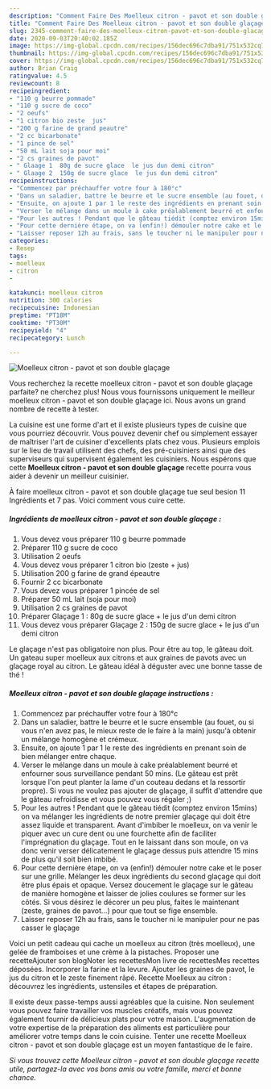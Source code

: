 ```yaml
---
description: "Comment Faire Des Moelleux citron - pavot et son double glaçage"
title: "Comment Faire Des Moelleux citron - pavot et son double glaçage"
slug: 2345-comment-faire-des-moelleux-citron-pavot-et-son-double-glacage
date: 2020-09-03T20:40:02.185Z
image: https://img-global.cpcdn.com/recipes/156dec696c7dba91/751x532cq70/moelleux-citron-pavot-et-son-double-glacage-photo-principale-de-la-recette.jpg
thumbnail: https://img-global.cpcdn.com/recipes/156dec696c7dba91/751x532cq70/moelleux-citron-pavot-et-son-double-glacage-photo-principale-de-la-recette.jpg
cover: https://img-global.cpcdn.com/recipes/156dec696c7dba91/751x532cq70/moelleux-citron-pavot-et-son-double-glacage-photo-principale-de-la-recette.jpg
author: Brian Craig
ratingvalue: 4.5
reviewcount: 8
recipeingredient:
- "110 g beurre pommade"
- "110 g sucre de coco"
- "2 oeufs"
- "1 citron bio zeste  jus"
- "200 g farine de grand peautre"
- "2 cc bicarbonate"
- "1 pince de sel"
- "50 mL lait soja pour moi"
- "2 cs graines de pavot"
- " Glaage 1  80g de sucre glace  le jus dun demi citron"
- " Glaage 2  150g de sucre glace  le jus dun demi citron"
recipeinstructions:
- "Commencez par préchauffer votre four à 180°c"
- "Dans un saladier, battre le beurre et le sucre ensemble (au fouet, ou si vous n&#39;en avez pas, le mieux reste de le faire à la main) jusqu&#39;à obtenir un mélange homogène et crémeux."
- "Ensuite, on ajoute 1 par 1 le reste des ingrédients en prenant soin de bien mélanger entre chaque."
- "Verser le mélange dans un moule à cake préalablement beurré et enfourner sous surveillance pendant 50 mins. (Le gâteau est prêt lorsque l&#39;on peut planter la lame d&#39;un couteau dedans et la ressortir propre). Si vous ne voulez pas ajouter de glaçage, il suffit d&#39;attendre que le gâteau refroidisse et vous pouvez vous régaler ;)"
- "Pour les autres ! Pendant que le gâteau tiédit (comptez environ 15mins) on va mélanger les ingrédients de notre premier glaçage qui doit être assez liquide et transparent. Avant d&#39;imbiber le moelleux, on va venir le piquer avec un cure dent ou une fourchette afin de faciliter l&#39;imprégnation du glaçage. Tout en le laissant dans son moule, on va donc venir verser délicatement le glaçage dessus puis attendre 15 mins de plus qu&#39;il soit bien imbibé."
- "Pour cette dernière étape, on va (enfin!) démouler notre cake et le poser sur une grille. Mélanger les deux ingrédients du second glaçage qui doit être plus épais et opaque. Versez doucement le glaçage sur le gâteau de manière homogène et laisser de jolies coulures se former sur les côtés. Si vous désirez le décorer un peu plus, faites le maintenant (zeste, graines de pavot...) pour que tout se fige ensemble."
- "Laisser reposer 12h au frais, sans le toucher ni le manipuler pour ne pas casser le glaçage"
categories:
- Resep
tags:
- moelleux
- citron
- 

katakunci: moelleux citron  
nutrition: 300 calories
recipecuisine: Indonesian
preptime: "PT18M"
cooktime: "PT30M"
recipeyield: "4"
recipecategory: Lunch

---
```



![Moelleux citron - pavot et son double glaçage](https://img-global.cpcdn.com/recipes/156dec696c7dba91/751x532cq70/moelleux-citron-pavot-et-son-double-glacage-photo-principale-de-la-recette.jpg)

Vous recherchez la recette moelleux citron - pavot et son double glaçage parfaite? ne cherchez plus! Nous vous fournissons uniquement le meilleur moelleux citron - pavot et son double glaçage ici. Nous avons un grand nombre de recette à tester.

La cuisine est une forme d'art et il existe plusieurs types de cuisine que vous pourriez découvrir. Vous pouvez devenir chef ou simplement essayer de maîtriser l'art de cuisiner d'excellents plats chez vous. Plusieurs emplois sur le lieu de travail utilisent des chefs, des pré-cuisiniers ainsi que des superviseurs qui supervisent également les cuisiniers. Nous espérons que cette <strong> Moelleux citron - pavot et son double glaçage </strong> recette pourra vous aider à devenir un meilleur cuisinier.

<!--inarticleads1-->

À faire moelleux citron - pavot et son double glaçage tue seul besion 11 Ingrédients et 7 pas. Voici comment vous cuire cette.

##### Ingrédients de moelleux citron - pavot et son double glaçage :

1. Vous devez vous préparer 110 g beurre pommade
1. Préparer 110 g sucre de coco
1. Utilisation 2 oeufs
1. Vous devez vous préparer 1 citron bio (zeste + jus)
1. Utilisation 200 g farine de grand épeautre
1. Fournir 2 cc bicarbonate
1. Vous devez vous préparer 1 pincée de sel
1. Préparer 50 mL lait (soja pour moi)
1. Utilisation 2 cs graines de pavot
1. Préparer  Glaçage 1 : 80g de sucre glace + le jus d&#39;un demi citron
1. Vous devez vous préparer  Glaçage 2 : 150g de sucre glace + le jus d&#39;un demi citron


Le glaçage n&#39;est pas obligatoire non plus. Pour être au top, le gâteau doit. Un gateau super moelleux aux citrons et aux graines de pavots avec un glaçage royal au citron. Le gâteau idéal à déguster avec une bonne tasse de thé ! 

<!--inarticleads2-->

##### Moelleux citron - pavot et son double glaçage instructions :

1. Commencez par préchauffer votre four à 180°c
1. Dans un saladier, battre le beurre et le sucre ensemble (au fouet, ou si vous n&#39;en avez pas, le mieux reste de le faire à la main) jusqu&#39;à obtenir un mélange homogène et crémeux.
1. Ensuite, on ajoute 1 par 1 le reste des ingrédients en prenant soin de bien mélanger entre chaque.
1. Verser le mélange dans un moule à cake préalablement beurré et enfourner sous surveillance pendant 50 mins. (Le gâteau est prêt lorsque l&#39;on peut planter la lame d&#39;un couteau dedans et la ressortir propre). Si vous ne voulez pas ajouter de glaçage, il suffit d&#39;attendre que le gâteau refroidisse et vous pouvez vous régaler ;)
1. Pour les autres ! Pendant que le gâteau tiédit (comptez environ 15mins) on va mélanger les ingrédients de notre premier glaçage qui doit être assez liquide et transparent. Avant d&#39;imbiber le moelleux, on va venir le piquer avec un cure dent ou une fourchette afin de faciliter l&#39;imprégnation du glaçage. Tout en le laissant dans son moule, on va donc venir verser délicatement le glaçage dessus puis attendre 15 mins de plus qu&#39;il soit bien imbibé.
1. Pour cette dernière étape, on va (enfin!) démouler notre cake et le poser sur une grille. Mélanger les deux ingrédients du second glaçage qui doit être plus épais et opaque. Versez doucement le glaçage sur le gâteau de manière homogène et laisser de jolies coulures se former sur les côtés. Si vous désirez le décorer un peu plus, faites le maintenant (zeste, graines de pavot...) pour que tout se fige ensemble.
1. Laisser reposer 12h au frais, sans le toucher ni le manipuler pour ne pas casser le glaçage


Voici un petit cadeau qui cache un moelleux au citron (très moelleux), une gelée de framboises et une crème à la pistaches. Proposer une recetteAjouter son blogNoter les recettesMon livre de recettesMes recettes déposées. Incorporer la farine et la levure. Ajouter les graines de pavot, le jus du citron et le zeste finement râpé. Recette Moelleux au citron : découvrez les ingrédients, ustensiles et étapes de préparation. 

<!--inarticleads1-->

<p>
Il existe deux passe-temps aussi agréables que la cuisine. Non seulement vous pouvez faire travailler vos muscles créatifs, mais vous pouvez également fournir de délicieux plats pour votre maison. L'augmentation de votre expertise de la préparation des aliments est particulière pour améliorer votre temps dans le coin cuisine. Tenter une recette Moelleux citron - pavot et son double glaçage est un moyen fantastique de le faire.
</p>

<p>
<i>Si vous trouvez cette Moelleux citron - pavot et son double glaçage recette utile, partagez-la avec vos bons amis ou votre famille, merci et bonne chance.</i>
</p>
